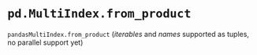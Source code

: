 # `pd.MultiIndex.from_product`

`pandasMultiIndex.from_product`
(*iterables* and *names* supported as tuples, no parallel support yet)
